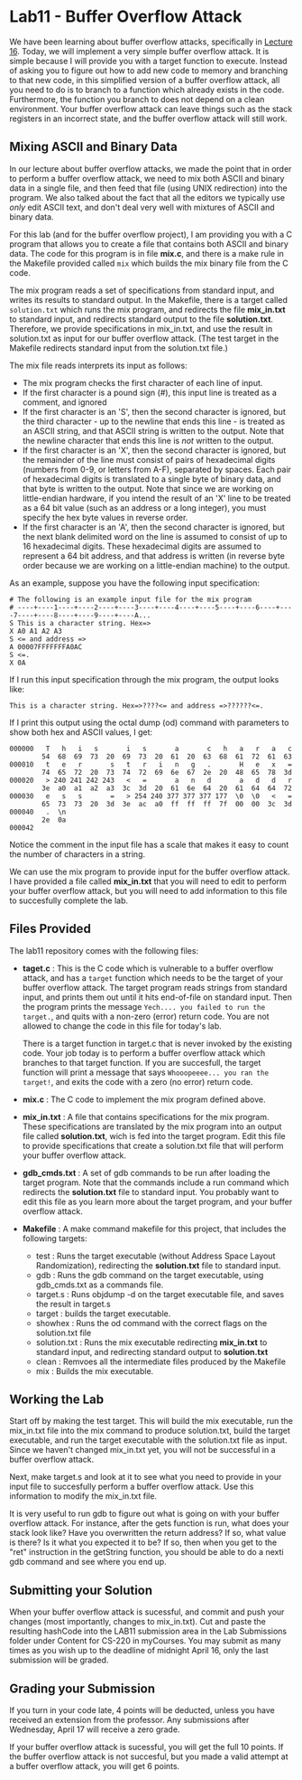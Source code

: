 # Lab11 - Buffer Overflow Attack

We have been learning about buffer overflow attacks, specifically in [Lecture 16](http://www.cs.binghamton.edu/~tbartens/CS220_Spring_2019/lectures/L16_Buffer_Overflow_Attack.pdf). Today, we will implement a very simple buffer overflow attack. It is simple because I will provide you with a target function to execute. Instead of asking you to figure out how to add new code to memory and branching to that new code, in this simplified version of a buffer overflow attack, all you need to do is to branch to a function which already exists in the code. Furthermore, the function you branch to does not depend on a clean environment. Your buffer overflow attack can leave things such as the stack registers in an incorrect state, and the buffer overflow attack will still work.

## Mixing ASCII and Binary Data

In our lecture about buffer overflow attacks, we made the point that in order to perform a buffer overflow attack, we need to mix both ASCII and binary data in a single file, and then feed that file (using UNIX redirection) into the program. We also talked about the fact that all the editors we typically use *only* edit ASCII text, and don't deal very well with mixtures of ASCII and binary data. 

For this lab (and for the buffer overflow project), I am providing you with a C program that allows you to create a file that contains both ASCII and binary data. The code for this program is in file **mix.c**, and there is a make rule in the Makefile provided called `mix` which builds the mix binary file from the C code.

The mix program reads a set of specifications from standard input, and writes its results to standard output. In the Makefile, there is a target called `solution.txt` which runs the mix program, and redirects the file **mix_in.txt** to standard input, and redirects standard output to the file **solution.txt**.  Therefore, we provide specifications in mix_in.txt, and use the result in solution.txt as input for our buffer overflow attack. (The test target in the Makefile redirects standard input from the solution.txt file.)

The mix file reads interprets its input as follows:

  - The mix program checks the first character of each line of input.
  - If the first character is a pound sign (#), this input line is treated as a comment, and ignored
  - If the first character is an 'S', then the second character is ignored, but the third character - up to the newline that ends this line - is treated as an ASCII string, and that ASCII string is written to the output. Note that the newline character that ends this line is *not* written to the output.
  - If the first character is an 'X', then the second character is ignored, but the remainder of the line must consist of pairs of hexadecimal digits (numbers from 0-9, or letters from A-F), separated by spaces. Each pair of hexadecimal digits is translated to a single byte of binary data, and that byte is written to the output. Note that since we are working on little-endian hardware, if you intend the result of an 'X' line to be treated as a 64 bit value (such as an address or a long integer), you must specify the hex byte values in reverse order.
  - If the first character is an 'A', then the second character is ignored, but the next blank delimited word on the line is assumed to consist of up to 16 hexadecimal digits. These hexadecimal digits are assumed to represent a 64 bit address, and that address is written (in reverse byte order because we are working on a little-endian machine) to the output.
  
As an example, suppose you have the following input specification:

```
# The following is an example input file for the mix program
# ----+----1----+----2----+----3----+----4----+----5----+----6----+----7----+----8----+----9----+----A...
S This is a character string. Hex=>
X A0 A1 A2 A3
S <= and address =>
A 00007FFFFFFFA0AC
S <=.
X 0A
```

If I run this input specification through the mix program, the output looks like:

```
This is a character string. Hex=>????<= and address =>??????<=.
```

If I print this output using the octal dump (od) command with parameters to show both hex and ASCII values, I get:

```
000000   T   h   i   s       i   s       a       c   h   a   r   a   c
        54  68  69  73  20  69  73  20  61  20  63  68  61  72  61  63
000010   t   e   r       s   t   r   i   n   g   .       H   e   x   =
        74  65  72  20  73  74  72  69  6e  67  2e  20  48  65  78  3d
000020   > 240 241 242 243   <   =       a   n   d       a   d   d   r
        3e  a0  a1  a2  a3  3c  3d  20  61  6e  64  20  61  64  64  72
000030   e   s   s       =   > 254 240 377 377 377 177  \0  \0   <   =
        65  73  73  20  3d  3e  ac  a0  ff  ff  ff  7f  00  00  3c  3d
000040   .  \n
        2e  0a
000042
```

Notice the comment in the input file has a scale that makes it easy to count the number of characters in a string. 

We can use the mix program to provide input for the buffer overflow attack. I have provided a file called **mix_in.txt** that you will need to edit to perform your buffer overflow attack, but you will need to add information to this file to succesfully complete the lab.

## Files Provided

The lab11 repository comes with the following files:

  - **taget.c** : This is the C code which is vulnerable to a buffer overflow attack, and has a `target` function which needs to be the target of your buffer overflow attack.  The target program reads strings from standard input, and prints them out until it hits end-of-file on standard input.  Then the program prints the message `Yech.... you failed to run the target.`, and quits with a non-zero (error) return code. You are not allowed to change the code in this file for today's lab.
  
    There is a target function in target.c that is never invoked by the existing code. Your job today is to perform a buffer overflow attack which branches to that target function. If you are succesfull, the target function will print a message that says `Whooopeeee... you ran the target!`, and exits the code with a zero (no error) return code.
  
  - **mix.c** : The C code to implement the mix program defined above.
  
  - **mix_in.txt** : A file that contains specifications for the mix program. These specifications are translated by the mix program into an output file called **solution.txt**, wich is fed into the target program. Edit this file to provide specifications that create a solution.txt file that will perform your buffer overflow attack.
  
  - **gdb_cmds.txt** : A set of gdb commands to be run after loading the target program. Note that the commands include a run command which redirects the **solution.txt** file to standard input. You probably want to edit this file as you learn more about the target program, and your buffer overflow attack.
  
  - **Makefile** : A make command makefile for this project, that includes the following targets:
    - test : Runs the target executable (without Address Space Layout Randomization), redirecting the **solution.txt** file to standard input.
    - gdb : Runs the gdb command on the target executable, using gdb_cmds.txt as a commands file.
    - target.s : Runs objdump -d on the target executable file, and saves the result in target.s
    - target : builds the target executable.
    - showhex : Runs the od command with the correct flags on the solution.txt file
    - solution.txt : Runs the mix executable redirecting **mix_in.txt** to standard input, and redirecting standard output to **solution.txt**
    - clean : Remvoes all the intermediate files produced by the Makefile
    - mix : Builds the mix executable.
    
## Working the Lab

Start off by making the test target. This will build the mix executable, run the mix_in.txt file into the mix command to produce solution.txt, build the target executable, and run the target executable with the solution.txt file as input. Since we haven't changed mix_in.txt yet, you will not be successful in a buffer overflow attack.

Next, make target.s and look at it to see what you need to provide in your input file to succesfully perform a buffer overflow attack. Use this information to modify the mix_in.txt file.

It is very useful to run gdb to figure out what is going on with your buffer overflow attack.  For instance, after the gets function is run, what does your stack look like?  Have you overwritten the return address?  If so, what value is there? Is it what you expected it to be?  If so, then when you get to the "ret" instruction in the getString function, you should be able to do a nexti gdb command and see where you end up.

## Submitting your Solution

When your buffer overflow attack is sucessful, and commit and push your changes (most importantly, changes to mix_in.txt). Cut and paste the resulting hashCode into the LAB11 submission area in the Lab Submissions folder under Content for CS-220 in myCourses. You may submit as many times as you wish up to the deadline of midnight April 16, only the last submission will be graded.

## Grading your Submission

If you turn in your code late, 4 points will be deducted, unless you have received an extension from the professor. Any submissions after Wednesday, April 17 will receive a zero grade.

If your buffer overflow attack is sucessful, you will get the full 10 points. If the buffer overflow attack is not succesful, but you made a valid attempt at a buffer overflow attack, you will get 6 points.
